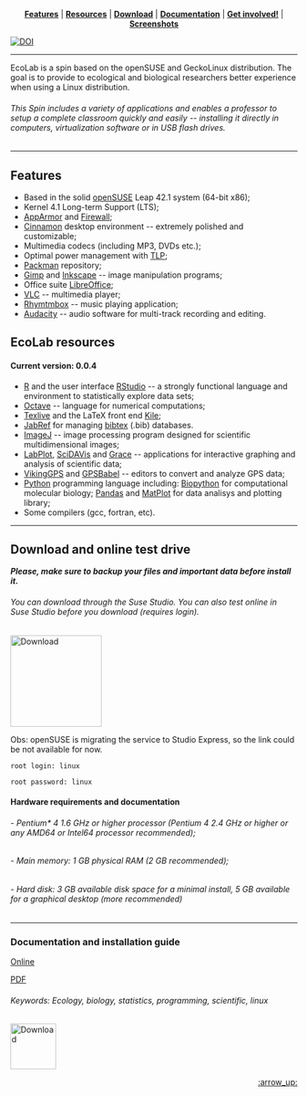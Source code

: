 <p align="center">
<b><a href="#features">Features</a></b>
|
<b><a href="#ecolab-resources">Resources</a></b>
|
<b><a href="#download-and-online-test-drive">Download</a></b>
|
<b><a href="#documentation-and-installation-guide">Documentation</a></b>
|
<b><a href="#get-involved">Get involved!</a></b>
|
<b><a href="#screenshots">Screenshots</a></b>
</p>

[![DOI](https://zenodo.org/badge/73518662.svg)](https://zenodo.org/badge/latestdoi/73518662)
 
---

EcoLab is a spin based on the openSUSE and GeckoLinux distribution. The goal is to provide to ecological and biological researchers better experience when using a Linux distribution.

###### This Spin includes a variety of applications and enables a professor to setup a complete classroom quickly and easily -- installing it directly in computers, virtualization software or in USB flash drives.

---

## Features

- Based in the solid [openSUSE](https://www.opensuse.org/) Leap 42.1 system (64-bit x86);
- Kernel 4.1 Long-term Support (LTS);
- [AppArmor](https://en.opensuse.org/SDB:AppArmor) and [Firewall](https://en.opensuse.org/SuSEfirewall2);
- [Cinnamon](https://en.wikipedia.org/wiki/Cinnamon_(software)) desktop environment -- extremely polished and customizable; 
- Multimedia codecs (including MP3, DVDs etc.);
- Optimal power management with [TLP](http://linrunner.de/en/tlp/docs/tlp-linux-advanced-power-management.html);
- [Packman](http://packman.links2linux.org/) repository;
- [Gimp](https://www.gimp.org/) and [Inkscape](https://inkscape.org/) -- image manipulation programs;
- Office suite [LibreOffice](https://www.libreoffice.org/);
- [VLC](www.videolan.org/vlc/) -- multimedia player;
- [Rhymtmbox](https://wiki.gnome.org/Apps/Rhythmbox) -- music playing application;
- [Audacity](http://www.audacityteam.org/) -- audio software for multi-track recording and editing.

## EcoLab resources

#### Current version: 0.0.4

- [R](https://www.r-project.org/) and the user interface [RStudio](https://www.rstudio.com/) -- a strongly functional language and environment to statistically explore data sets;
- [Octave](https://www.gnu.org/software/octave/) -- language for numerical computations;
- [Texlive](https://www.tug.org/texlive/) and the LaTeX front end [Kile](kile.sourceforge.net/);
- [JabRef](https://www.jabref.org/) for managing [bibtex](http://www.bibtex.org/) (.bib) databases.
- [ImageJ](http://imagej.net) -- image processing program designed for scientific multidimensional images;
- [LabPlot](http://labplot.sourceforge.net/), [SciDAVis](scidavis.sourceforge.net/) and [Grace](http://plasma-gate.weizmann.ac.il/Grace/) -- applications for interactive graphing and analysis of scientific data;
- [VikingGPS](https://sourceforge.net/projects/viking/) and [GPSBabel](www.gpsbabel.org/) --  editors to convert and analyze GPS data;
- [Python](https://www.python.org/) programming language including: [Biopython](biopython.org/) for computational molecular biology; [Pandas](pandas.pydata.org/) and [MatPlot](http://matplotlib.org/index.html) for data analisys and plotting library;
- Some compilers (gcc, fortran, etc).

---

## Download and online test drive

**_Please, make sure to backup your files and important data before install it._**

###### You can download through the Suse Studio. You can also test online in Suse Studio before you download (requires login).

[<img  alt="Download" src="https://cdn.pixabay.com/photo/2016/12/18/13/45/download-1915753_960_720.png" width="160">](hhttps://susestudio.com/a/gKygkm/opensuse-ecolab/start_testdrive?version=0.0.4)

Obs: openSUSE is migrating the service to Studio Express, so the link could be not available for now.

```
root login: linux

root password: linux
```



#### Hardware requirements and documentation

###### - Pentium* 4 1.6 GHz or higher processor (Pentium 4 2.4 GHz or higher or any AMD64 or Intel64 processor recommended);

###### - Main memory: 1 GB physical RAM (2 GB recommended);

###### - Hard disk: 3 GB available disk space for a minimal install, 5 GB available for a graphical desktop (more recommended)

---

### Documentation and installation guide

[Online](https://doc.opensuse.org/documentation/leap/startup/html/book.opensuse.startup/)

[PDF](https://doc.opensuse.org/documentation/leap/startup/book.opensuse.startup_color_en.pdf)

###### Keywords: Ecology, biology, statistics, programming, scientific, linux

[<img  alt="Download" src="https://upload.wikimedia.org/wikipedia/commons/thumb/4/4b/License_icon-gpl-88x31-2.svg/2000px-License_icon-gpl-88x31-2.svg.png" width="80" >](https://www.gnu.org/licenses/old-licenses/gpl-2.0.html)
<p align="right"><a href="#top">:arrow_up:</a></p>
